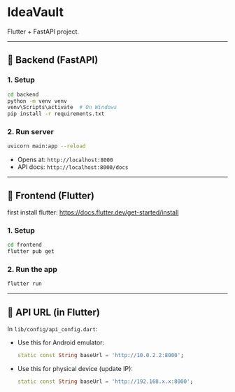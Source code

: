 # IdeaVault

Flutter + FastAPI project.

---

## 🔧 Backend (FastAPI)

### 1. Setup
```bash
cd backend
python -m venv venv
venv\Scripts\activate  # On Windows
pip install -r requirements.txt
```

### 2. Run server
```bash
uvicorn main:app --reload
```

- Opens at: `http://localhost:8000`
- API docs: `http://localhost:8000/docs`

---

## 📱 Frontend (Flutter)

first install flutter: https://docs.flutter.dev/get-started/install
### 1. Setup
```bash
cd frontend
flutter pub get
```

### 2. Run the app
```bash
flutter run
```

---

## 🔌 API URL (in Flutter)

In `lib/config/api_config.dart`:

- Use this for Android emulator:
  ```dart
  static const String baseUrl = 'http://10.0.2.2:8000';
  ```

- Use this for physical device (update IP):
  ```dart
  static const String baseUrl = 'http://192.168.x.x:8000';
  ```


